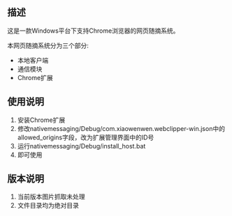 描述
-----------
这是一款Windows平台下支持Chrome浏览器的网页随摘系统。

本网页随摘系统分为三个部分:

- 本地客户端
- 通信模块
- Chrome扩展

使用说明
----------


1. 安装Chrome扩展
2. 修改nativemessaging/Debug/com.xiaowenwen.webclipper-win.json中的allowed_origins字段，改为扩展管理界面中的ID号
3. 运行nativemessaging/Debug/install_host.bat
4. 即可使用

版本说明
----------

1. 当前版本图片抓取未处理
2. 文件目录均为绝对目录